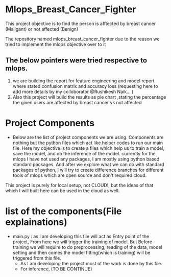 # Mlops_Breast_Cancer_Fighter

This project objective is to find the person  is afftected by breast cancer (Maligant) or not affected (Benign)

The repository named mlops_breast_cancer_fighter due to the reason we tried to implement the mlops objective over to it

## The below pointers were tried respective to mlops.

1. we are building the report for feature engineering and model report where stated confusion matrix and accuracy loss (requesting here to add more details by my colloborator @Rushikesh Naik... )
2. Also this project will build the results as pie chart ,stating the percentage the given users are affected by breast cancer vs not affected

# Project Components 
- Below are the list of project components we are using. Components are nothing but the python files which act like helper codes to run our main file. Here my objective is to create a files which help us to train a model, save the model, and do the inference of the model. currently for the mlops I have not used any packages, I am mostly using python based standard packages. And after we explore what we can do with standard packages of python, I will try to create difference branches for different tools of mlops which are open source and don't required cloud. 

This project is purely for local setup, not CLOUD!, but the ideas of that which I will built here can be used in the cloud as well. 

# list of the components(File explainations) 
- main.py : as I am developing this file will act as Entry point of the project, From here we will trigger the training of model. But Before training we will require to do preprocessing, reading of the data, model setting and then comes the model fitting(which is training) will be triggered from this file.
    - As I am developing the project most of the work is done by this file.
    - For inference, (TO BE CONTINUE)

